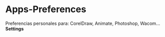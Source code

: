 # Apps-Preferences

Preferencias personales para: CorelDraw, Animate, Photoshop, Wacom...
**Settings**
